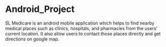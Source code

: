 # Android_Project

SL Medicare is an android mobile application which helps to find nearby medical places such as clinics, hospitals, and pharmacies from the users' current location. It also allow users to contact those places directly and get directions on google map.
